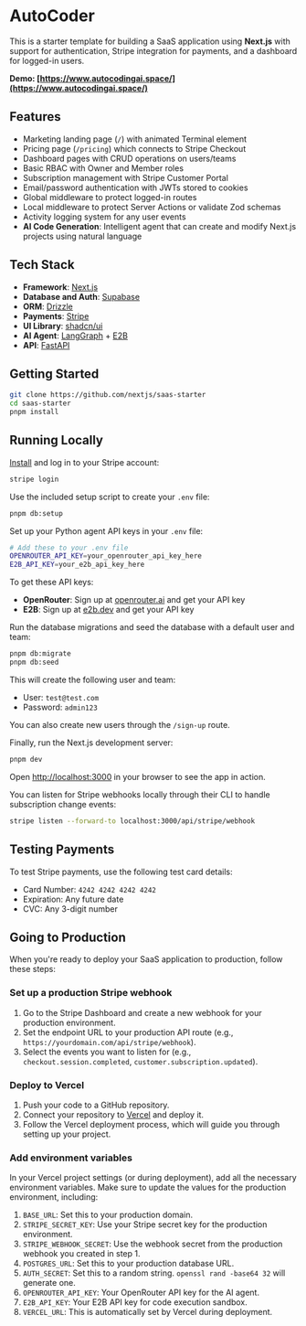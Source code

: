 # AutoCoder

This is a starter template for building a SaaS application using **Next.js** with support for authentication, Stripe integration for payments, and a dashboard for logged-in users.

**Demo: [https://www.autocodingai.space/](https://www.autocodingai.space/)**

## Features

- Marketing landing page (`/`) with animated Terminal element
- Pricing page (`/pricing`) which connects to Stripe Checkout
- Dashboard pages with CRUD operations on users/teams
- Basic RBAC with Owner and Member roles
- Subscription management with Stripe Customer Portal
- Email/password authentication with JWTs stored to cookies
- Global middleware to protect logged-in routes
- Local middleware to protect Server Actions or validate Zod schemas
- Activity logging system for any user events
- **AI Code Generation**: Intelligent agent that can create and modify Next.js projects using natural language

## Tech Stack

- **Framework**: [Next.js](https://nextjs.org/)
- **Database and Auth**: [Supabase](https://supabase.com//)
- **ORM**: [Drizzle](https://orm.drizzle.team/)
- **Payments**: [Stripe](https://stripe.com/)
- **UI Library**: [shadcn/ui](https://ui.shadcn.com/)
- **AI Agent**: [LangGraph](https://github.com/langchain-ai/langgraph) + [E2B](https://e2b.dev/)
- **API**: [FastAPI](https://fastapi.tiangolo.com/)

## Getting Started

```bash
git clone https://github.com/nextjs/saas-starter
cd saas-starter
pnpm install
```

## Running Locally

[Install](https://docs.stripe.com/stripe-cli) and log in to your Stripe account:

```bash
stripe login
```

Use the included setup script to create your `.env` file:

```bash
pnpm db:setup
```

Set up your Python agent API keys in your `.env` file:

```bash
# Add these to your .env file
OPENROUTER_API_KEY=your_openrouter_api_key_here
E2B_API_KEY=your_e2b_api_key_here
```

To get these API keys:
- **OpenRouter**: Sign up at [openrouter.ai](https://openrouter.ai/) and get your API key
- **E2B**: Sign up at [e2b.dev](https://e2b.dev/) and get your API key

Run the database migrations and seed the database with a default user and team:

```bash
pnpm db:migrate
pnpm db:seed
```

This will create the following user and team:

- User: `test@test.com`
- Password: `admin123`

You can also create new users through the `/sign-up` route.

Finally, run the Next.js development server:

```bash
pnpm dev
```

Open [http://localhost:3000](http://localhost:3000) in your browser to see the app in action.

You can listen for Stripe webhooks locally through their CLI to handle subscription change events:

```bash
stripe listen --forward-to localhost:3000/api/stripe/webhook
```

## Testing Payments

To test Stripe payments, use the following test card details:

- Card Number: `4242 4242 4242 4242`
- Expiration: Any future date
- CVC: Any 3-digit number

## Going to Production

When you're ready to deploy your SaaS application to production, follow these steps:

### Set up a production Stripe webhook

1. Go to the Stripe Dashboard and create a new webhook for your production environment.
2. Set the endpoint URL to your production API route (e.g., `https://yourdomain.com/api/stripe/webhook`).
3. Select the events you want to listen for (e.g., `checkout.session.completed`, `customer.subscription.updated`).

### Deploy to Vercel

1. Push your code to a GitHub repository.
2. Connect your repository to [Vercel](https://vercel.com/) and deploy it.
3. Follow the Vercel deployment process, which will guide you through setting up your project.

### Add environment variables

In your Vercel project settings (or during deployment), add all the necessary environment variables. Make sure to update the values for the production environment, including:

1. `BASE_URL`: Set this to your production domain.
2. `STRIPE_SECRET_KEY`: Use your Stripe secret key for the production environment.
3. `STRIPE_WEBHOOK_SECRET`: Use the webhook secret from the production webhook you created in step 1.
4. `POSTGRES_URL`: Set this to your production database URL.
5. `AUTH_SECRET`: Set this to a random string. `openssl rand -base64 32` will generate one.
6. `OPENROUTER_API_KEY`: Your OpenRouter API key for the AI agent.
7. `E2B_API_KEY`: Your E2B API key for code execution sandbox.
8. `VERCEL_URL`: This is automatically set by Vercel during deployment.

